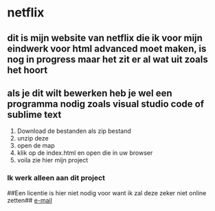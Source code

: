# netflix
## dit is mijn website van netflix die ik voor mijn eindwerk voor html advanced moet maken, is nog in progress maar het zit er al wat uit zoals het hoort 
## als je dit wilt bewerken heb je wel een programma nodig zoals visual studio code of sublime text
1. Download de bestanden als zip bestand
2. unzip deze
3. open de map
4. klik op de index.html en open die in uw browser
5. voila zie hier mijn project
### Ik werk alleen aan dit project
##Een licentie is hier niet nodig voor want ik zal deze zeker niet online zetten##
[e-mail](pascalhex@hotmail.com)
